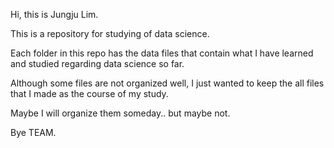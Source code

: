 Hi, this is Jungju Lim.

This is a repository for studying of data science.

Each folder in this repo has the data files that contain what I have learned and studied regarding data science so far.

Although some files are not organized well, I just wanted to keep the all files that I made as the course of my study.

Maybe I will organize them someday.. but maybe not.

Bye TEAM.